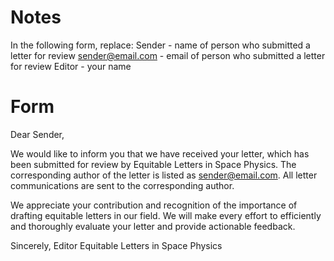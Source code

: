 # Notes

In the following form, replace:
Sender - name of person who submitted a letter for review
sender@email.com - email of person who submitted a letter for review
Editor - your name

# Form

Dear Sender,

We would like to inform you that we have received your letter, which has been submitted for review by Equitable Letters in Space Physics. The corresponding author of the letter is listed as sender@email.com. All letter communications are sent to the corresponding author.

We appreciate your contribution and recognition of the importance of drafting equitable letters in our field. We will make every effort to efficiently and thoroughly evaluate your letter and provide actionable feedback.

Sincerely,
Editor
Equitable Letters in Space Physics
